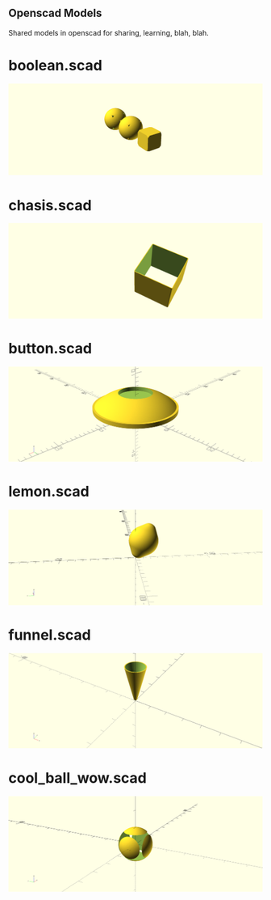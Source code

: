 ## Openscad Models

Shared models in openscad for sharing, learning, blah, blah.

# boolean.scad

<img src="boolean.png">

# chasis.scad

<img src="chasis.png">

# button.scad

<img src="button.png">

# lemon.scad

<img src="lemon.png">

# funnel.scad

<img src="funnel.png">

# cool_ball_wow.scad

<img src="cool_ball_wow.png">
